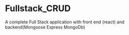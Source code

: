 # Fullstack_CRUD
A complete Full Stack application with front end (react) and backend(Mongoose Express MongoDb)
